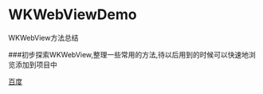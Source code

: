 # WKWebViewDemo
WKWebView方法总结

###初步探索WKWebView,整理一些常用的方法,待以后用到的时候可以快速地浏览添加到项目中

<a href="http://www.baidu.com">百度</a>
